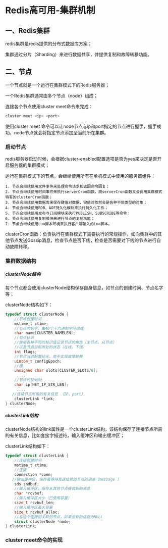 # Redis高可用-集群机制

## 一、Redis集群

redis集群是redis提供的分布式数据库方案；

集群通过分片（Sharding）来进行数据共享，并提供复制和故障转移功能。

## 二、节点

一个节点就是一个运行在集群模式下的Redis服务器；

一个Redis集群通常由多个节点（node）组成；

连接各个节点使用cluster meet命令来完成：

```c
cluster meet <ip> <port>
```

使用cluster meet 命令可以让node节点与ip和port指定的节点进行握手，握手成功，node节点就会将指定节点添加至当前所在集群。

### 启动节点

redis服务器启动时候，会根据cluster-enabled配置选项是否为yes来决定是否开启服务器的集群模式；

运行在集群模式下的节点，会继续使用所有在单机模式中使用的服务器组件：

```
1. 节点会继续使用文件事件来处理命令请求和返回命令回复；
2. 节点会继续使用时间事件来执行serverCron函数，而serverCron函数又会调用集群模式特有的clusterCron函数；
3. 节点会继续使用数据库来保存键值对数据，键值对依然会是各种不同类型的对象；
4. 节点会继续使用RDB、AOF持久化模块来执行持久化工作；
5. 节点会继续使用发布与订阅模块来执行PUBLISH、SUBSCRIBE等命令；
6. 节点会继续使用复制模块来进行节点的复制功能；
7. 节点会继续使用Lua脚本环境来执行客户端输入的Lua脚本。
```

clusterCron函数：负责执行在集群模式下需要执行的常规操作，如向集群中的其他节点发送Gossip消息，检查节点是否下线，检查是否需要对下线的节点进行自动故障转移。

### 集群数据结构

##### clusterNode结构

每个节点都会使用clusterNode结构保存自身信息，如节点的创建时间、节点名字等；

clusterNode结构如下：

```c
typedef struct clusterNode {
    //节点创建时间
    mstime_t ctime; 
    //节点的名字，由40个十六进制字符组成
    char name[CLUSTER_NAMELEN]; 
    //节点标识
    //使用各种不同的标识值记录节点的角色（主节点、从节点）
    //以及节点目前所处的状态（在线、下线）
    int flags;    
    //节点当前配置纪元，用于实现故障转移
    uint64_t configEpoch; 
    //槽
    unsigned char slots[CLUSTER_SLOTS/8]; 
     ....
    //节点的IP地址
    char ip[NET_IP_STR_LEN];  
     ....
   //连接节点所需的有关信息 （IP、port）
    clusterLink *link; 
} clusterNode;
```

##### clusterLink结构

clusterNode结构的link属性是一个clusterLink结构，该结构保存了连接节点所需的有关信息，比如套接字描述符，输入缓冲区和输出缓冲区；

clusterLink结构如下：

```c
typedef struct clusterLink {
    //连接创建时间
    mstime_t ctime;   
    //连接
    connection *conn; 
   //输出缓冲区，保存着等待发送给其他节点的消息（message ）
    sds sndbuf; 
    //输入缓冲区，保存从其他节点接收到的消息
    char *rcvbuf; 
    //输入缓冲区大小（已使用容量）
    size_t rcvbuf_len; 
    //输入缓冲区最大容量
    size_t rcvbuf_alloc;
    //与这个连接相关联的节点，如果没有的话就为NULL
    struct clusterNode *node;
} clusterLink;
```





### cluster meet命令的实现